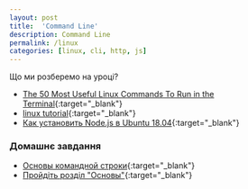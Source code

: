 ```yaml
---
layout: post
title:  'Command Line'
description: Command Line
permalink: /linux
categories: [linux, cli, http, js]
---
```

Що ми розберемо на уроці?

* [The 50 Most Useful Linux Commands To Run in the Terminal](https://www.ubuntupit.com/the-50-best-linux-commands-to-run-in-the-terminal/){:target="_blank"}
* [linux tutorial](https://linuxsurvival.com/linux-tutorial-introduction/){:target="_blank"}
* [Как установить Node.js в Ubuntu 18.04](https://www.digitalocean.com/community/tutorials/node-js-ubuntu-18-04-ru){:target="_blank"}

### Домашнє завдання

* [Основы командной строки](https://ru.hexlet.io/courses/cli-basics){:target="_blank"}
* [Пройдіть розділ "Основы"](https://ru.code-basics.com/languages/javascript){:target="_blank"}
